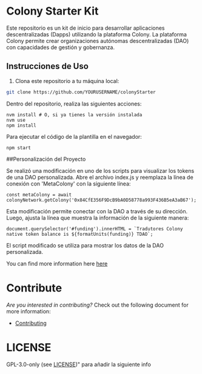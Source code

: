 # Colony Starter Kit

Este repositorio es un kit de inicio para desarrollar aplicaciones descentralizadas (Dapps) utilizando la plataforma Colony. La plataforma Colony permite crear organizaciones autónomas descentralizadas (DAO) con capacidades de gestión y gobernanza.

## Instrucciones de Uso

1. Clona este repositorio a tu máquina local:

```bash
git clone https://github.com/YOURUSERNAME/colonyStarter
```
Dentro del repositorio, realiza las siguientes acciones:
```
nvm install # O, si ya tienes la versión instalada
nvm use
npm install
```
Para ejecutar el código de la plantilla en el navegador:
```
npm start
```

##Personalización del Proyecto

Se realizó una modificación en uno de los scripts para visualizar los tokens de una DAO personalizada. Abre el archivo index.js y reemplaza la línea de conexión con 'MetaColony' con la siguiente línea:
```
const metaColony = await colonyNetwork.getColony('0x84CfE356F9DcB9bA0D58778a993F436B5eA3aB67');
```

Esta modificación permite conectar con la DAO a través de su dirección. Luego, ajusta la línea que muestra la información de la siguiente manera:

```
document.querySelector('#funding').innerHTML = `Tradutores Colony native token balance is ${formatUnits(funding)} TDAO`;
```

El script modificado se utiliza para mostrar los datos de la DAO personalizada.

You can find more information here [here](https://colony.gitbook.io/colony-sdk/quickstart)

# Contribute

_Are you interested in contributing?_ Check out the following document for more information:

- [Contributing](CONTRIBUTING.md)

# LICENSE

GPL-3.0-only (see [LICENSE](LICENSE))" para añadir la siguiente info
